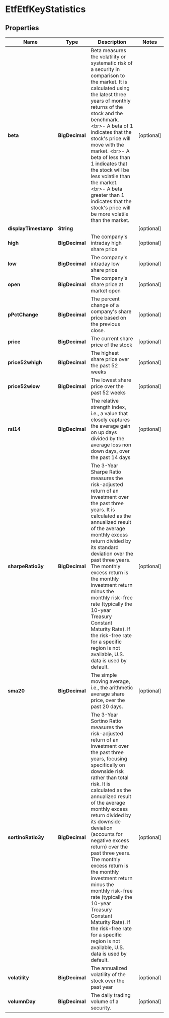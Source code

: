 

# EtfEtfKeyStatistics


## Properties

| Name | Type | Description | Notes |
|------------ | ------------- | ------------- | -------------|
|**beta** | **BigDecimal** | Beta measures the volatility or systematic risk of a security in comparison to the market. It is calculated using the latest three years of monthly returns of the stock and the benchmark.&lt;br&gt;- A beta of 1 indicates that the stock&#39;s price will move with the market. &lt;br&gt;- A beta of less than 1 indicates that the stock will be less volatile than the market. &lt;br&gt;- A beta greater than 1 indicates that the stock&#39;s price will be more volatile than the market. |  [optional] |
|**displayTimestamp** | **String** |  |  [optional] |
|**high** | **BigDecimal** | The company&#39;s intraday high share price |  [optional] |
|**low** | **BigDecimal** | The company&#39;s intraday low share price |  [optional] |
|**open** | **BigDecimal** | The company&#39;s share price at market open |  [optional] |
|**pPctChange** | **BigDecimal** | The percent change of a company&#39;s share price based on the previous close. |  [optional] |
|**price** | **BigDecimal** | The current share price of the stock |  [optional] |
|**price52whigh** | **BigDecimal** | The highest share price over the past 52 weeks |  [optional] |
|**price52wlow** | **BigDecimal** | The lowest share price over the past 52 weeks |  [optional] |
|**rsi14** | **BigDecimal** | The relative strength index, i.e., a value that closely captures the average gain on up days divided by the average loss non down days, over the past 14 days |  [optional] |
|**sharpeRatio3y** | **BigDecimal** | The 3-Year Sharpe Ratio measures the risk-adjusted return of an investment over the past three years. It is calculated as the annualized result of the average monthly excess return divided by its standard deviation over the past three years. The monthly excess return is the monthly investment return minus the monthly risk-free rate (typically the 10-year Treasury Constant Maturity Rate). If the risk-free rate for a specific region is not available, U.S. data is used by default. |  [optional] |
|**sma20** | **BigDecimal** | The simple moving average, i.e., the arithmetic average share price, over the past 20 days. |  [optional] |
|**sortinoRatio3y** | **BigDecimal** | The 3-Year Sortino Ratio measures the risk-adjusted return of an investment over the past three years, focusing specifically on downside risk rather than total risk. It is calculated as the annualized result of the average monthly excess return divided by its downside deviation (accounts for negative excess return) over the past three years. The monthly excess return is the monthly investment return minus the monthly risk-free rate (typically the 10-year Treasury Constant Maturity Rate). If the risk-free rate for a specific region is not available, U.S. data is used by default. |  [optional] |
|**volatility** | **BigDecimal** | The annualized volatility of the stock over the past year |  [optional] |
|**volumnDay** | **BigDecimal** | The daily trading volume of a security. |  [optional] |




